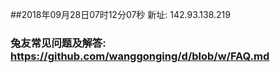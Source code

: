 ##2018年09月28日07时12分07秒 新址: 142.93.138.219
### 兔友常见问题及解答: https://github.com/wanggonging/d/blob/w/FAQ.md
